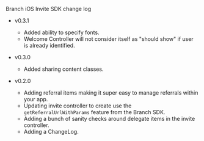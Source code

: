 Branch iOS Invite SDK change log

- v0.3.1
  * Added ability to specify fonts.
  * Welcome Controller will not consider itself as "should show" if user is already identified.

- v0.3.0
  * Added sharing content classes.

- v0.2.0
  * Adding referral items making it super easy to manage referrals within your app.
  * Updating invite controller to create use the `getReferralUrlWithParams` feature from the Branch SDK.
  * Adding a bunch of sanity checks around delegate items in the invite controller.
  * Adding a ChangeLog.
